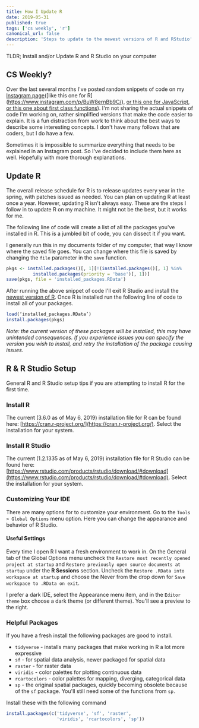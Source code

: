 ```yaml
---
title: How I Update R
date: 2019-05-31
published: true
tags: ['cs weekly', 'r']
canonical_url: false
description: 'Steps to update to the newest versions of R and RStudio'
---
```


TLDR; Install and/or Update R and R Studio on your computer

## CS Weekly?

Over the last several months I've posted random snippets of code on my [Instagram page](https://instagram.com/_gritts_)([like this one for R](https://www.instagram.com/p/BuW8ernBb9C/), [or this one for JavaScript](https://www.instagram.com/p/Bh7u4SjF19G/), [or this one about first class functions](https://www.instagram.com/p/BhzimtCFG-8/)). I'm not sharing the actual snippets of code I'm working on, rather simplified versions that make the code easier to explain. It is a fun distraction from work to think about the best ways to describe some interesting concepts. I don't have many follows that are coders, but I do have a few. 

Sometimes it is impossible to summarize everything that needs to be explained in an Instagram post. So I've decided to include them here as well. Hopefully with more thorough explanations.

## Update R

The overall release schedule for R is to release updates every year in the spring, with patches issued as needed. You can plan on updating R at least once a year. However, updating R isn't always easy. These are the steps I follow in to update R on my machine. It might not be the best, but it works for me. 

The following line of code will create a list of all the packages you've installed in R. This is a jumbled bit of code, you can dissect it if you want. 

I generally run this in my documents folder of my computer, that way I know where the saved file goes. You can change where this file is saved by changing the `file` parameter in the `save` function.

```r
pkgs <- installed.packages()[, 1][!(installed.packages()[, 1] %in%
          installed.packages(priority = 'base')[, 1])]
save(pkgs, file = 'installed_packages.RData')
```

After running the above snippet of code I'll exit R Studio and install the [newest version of R](https://cran.r-project.org/). Once R is installed run the following line of code to install all of your packages.

```r
load(‘installed_packages.RData’)
install.packages(pkgs)
```

*Note: the current version of these packages will be installed, this may have unintended consequences. If you experience issues you can specify the version you wish to install, and retry the installation of the package causing issues.*

## R & R Studio Setup

General R and R Studio setup tips if you are attempting to install R for the first time.

### Install R

The current (3.6.0 as of May 6, 2019) installation file for R can be found here: [https://cran.r-project.org/](https://cran.r-project.org/). Select the installation for your system. 

### Install R Studio

The current (1.2.1335 as of May 6, 2019) installation file for R Studio can be found here: [https://www.rstudio.com/products/rstudio/download/#download](https://www.rstudio.com/products/rstudio/download/#download). Select the installation for your system.

### Customizing Your IDE

There are many options for to customize your environment. Go to the `Tools > Global Options` menu option. Here you can change the appearance and behavior of R Studio.

#### Useful Settings

Every time I open R I want a fresh environment to work in. On the General tab of the Global Options menu uncheck the `Restore most recently opened project at startup` and `Restore previously open source documents at startup` under the **R Sessions** section. Uncheck the `Restore .RData into workspace at startup` and choose the Never from the drop down for `Save workspace to .RData on exit`.

I prefer a dark IDE, select the Appearance menu item, and in the `Editor theme` box choose a dark theme (or different theme). You'll see a preview to the right.

### Helpful Packages

If you have a fresh install the following packages are good to install.

- `tidyverse` - installs many packages that make working in R a lot more expressive
- `sf` - for spatial data analysis, newer packaged for spatial data
- `raster` - for raster data
- `viridis` - color palettes for plotting continuous data
- `rcartocolors` - color palettes for mapping, diverging, categorical data
- `sp` - the original spatial packages, quickly becoming obsolete because of the `sf` package. You'll still need some of the functions from `sp.`

Install these with the following command

```r
install.packages(c('tidyverse', 'sf', 'raster',
                   'viridis', 'rcartocolors', 'sp'))
```